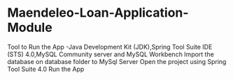 # Maendeleo-Loan-Application-Module
Tool to Run the App  -Java Development Kit (JDK),Spring Tool Suite IDE (STS) 4.0,MySQL Community server and MySQL Workbench
Import the database on database folder to MySql Server
Open the project using Spring Tool Suite 4.0
Run the App
